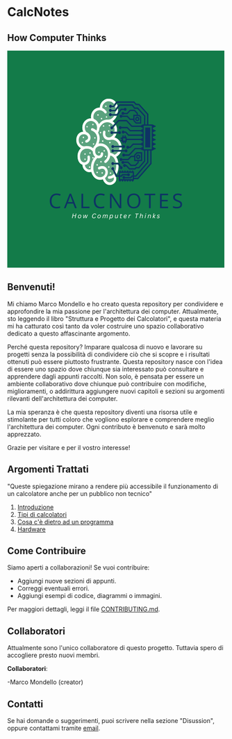 # CalcNotes
## How Computer Thinks

![CalcNotes Logo](./immagini/CALCNOTES(1).png)

## Benvenuti!
Mi chiamo Marco Mondello e ho creato questa repository per condividere e approfondire la mia passione per l'architettura dei computer. Attualmente, sto leggendo il libro "Struttura e Progetto dei Calcolatori", e questa materia mi ha catturato così tanto da voler costruire uno spazio collaborativo dedicato a questo affascinante argomento.

Perché questa repository?
Imparare qualcosa di nuovo e lavorare su progetti senza la possibilità di condividere ciò che si scopre e i risultati ottenuti può essere piuttosto frustrante. Questa repository nasce con l'idea di essere uno spazio dove chiunque sia interessato può consultare e apprendere dagli appunti raccolti. Non solo, è pensata per essere un ambiente collaborativo dove chiunque può contribuire con modifiche, miglioramenti, o addirittura aggiungere nuovi capitoli e sezioni su argomenti rilevanti dell'architettura dei computer.

La mia speranza è che questa repository diventi una risorsa utile e stimolante per tutti coloro che vogliono esplorare e comprendere meglio l'architettura dei computer. Ogni contributo è benvenuto e sarà molto apprezzato.

Grazie per visitare e per il vostro interesse!

## Argomenti Trattati

"Queste spiegazione mirano a rendere più accessibile il funzionamento di un calcolatore anche per un pubblico non tecnico"

1. [Introduzione](introduzione.md)
2. [Tipi di calcolatori](./ilCalcolatore/tipiDiCalcolatori.md)
3. [Cosa c'è dietro ad un programma](./ilCalcolatore/cosaCeDietroAdUnProgramma.md)
4. [Hardware](./ilCalcolatore/Hardware.md)

## Come Contribuire
Siamo aperti a collaborazioni! Se vuoi contribuire:
- Aggiungi nuove sezioni di appunti.
- Correggi eventuali errori.
- Aggiungi esempi di codice, diagrammi o immagini.

Per maggiori dettagli, leggi il file [CONTRIBUTING.md](./CONTRIBUTING.md).

## Collaboratori
Attualmente sono l'unico collaboratore di questo progetto. Tuttavia spero di accogliere presto nuovi membri. 

**Collaboratori**:

-Marco Mondello (creator)

## Contatti
Se hai domande o suggerimenti, puoi scrivere nella sezione "Disussion", oppure contattami tramite [email](mondellomarco03@gmail.com).

